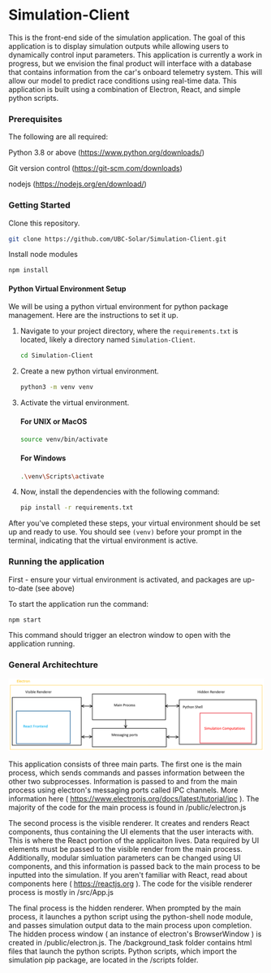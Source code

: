 # Simulation-Client

This is the front-end side of the simulation application. The goal of this application is to display simulation outputs while allowing users to dynamically control input parameters. This application is currently a work in progress, but we envision the final product will interface with a database that contains information from the car's onboard telemetry system. This will allow our model to predict race conditions using real-time data. This application is built using a combination of Electron, React, and simple python scripts.

### Prerequisites ###

The following are all required:

Python 3.8 or above (https://www.python.org/downloads/)

Git version control (https://git-scm.com/downloads)

nodejs (https://nodejs.org/en/download/)

### Getting Started ###

Clone this repository.

```bash
git clone https://github.com/UBC-Solar/Simulation-Client.git
```

Install node modules
```bash
npm install
```

#### Python Virtual Environment Setup ####

We will be using a python virtual environment for python package management. Here are the instructions to set it up.


1. Navigate to your project directory, where the `requirements.txt` is located, likely a directory named `Simulation-Client`.

    ```bash
    cd Simulation-Client
    ```

2. Create a new python virtual environment.

    ```bash
    python3 -m venv venv
    ```

3. Activate the virtual environment.

    #### For UNIX or MacOS ####

    ```bash
    source venv/bin/activate
    ```

    #### For Windows ####

    ```bash
    .\venv\Scripts\activate
    ```

4. Now, install the dependencies with the following command:

    ```bash
    pip install -r requirements.txt
    ```

After you've completed these steps, your virtual environment should be set up and ready to use. You should see `(venv)` before your prompt in the terminal, indicating that the virtual environment is active.


### Running the application ###

First - ensure your virtual environment is activated, and packages are up-to-date (see above)

To start the application run the command:

```bash
npm start
```
This command should trigger an electron window to open with the application running. 

### General Architechture ###

![Architechture](./images/image.png)

This application consists of three main parts. The first one is the main process, which sends commands and passes information between the other two subprocesses. Information is passed to and from the main process using electron's messaging ports called IPC channels. More information here ( https://www.electronjs.org/docs/latest/tutorial/ipc ).
The majority of the code for the main process is found in /public/electron.js

The second process is the visible renderer. It creates and renders React components, thus containing the UI elements that the user interacts with. This is where the React portion of the applicaiton lives. Data required by UI elements must be passed to the visible render from the main process. Additionally, modular simluation parameters can be changed using UI components, and this information is passed back to the main process to be inputted into the simulation. If you aren't familiar with React, read about components here ( https://reactjs.org ). 
The code for the visible renderer process is mostly in /src/App.js

The final process is the hidden renderer. When prompted by the main process, it launches a python script using the python-shell node module, and passes simulation output data to the main process upon completion. 
The hidden process window ( an instance of electron's BrowserWindow ) is created in /public/electron.js. 
The /background_task folder contains html files that launch the python scripts.
Python scripts, which import the simulation pip package, are located in the /scripts folder.
